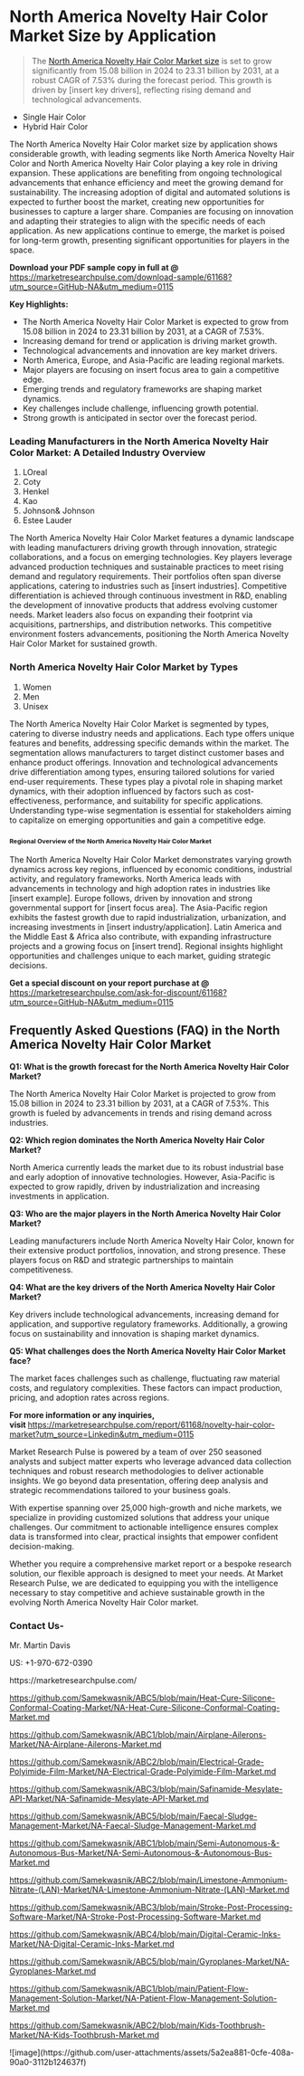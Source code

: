 <h1>North America Novelty Hair Color Market&nbsp;Size by Application</h1><blockquote><p>The <a href="https://marketresearchpulse.com/download-sample/61168?utm_source=GitHub-NA&amp;utm_medium=0115">North America Novelty Hair Color Market size</a> is set to grow significantly from 15.08 billion in 2024 to 23.31 billion by 2031, at a robust CAGR of 7.53% during the forecast period. This growth is driven by [insert key drivers], reflecting rising demand and technological advancements.</p></blockquote><ul><li>Single Hair Color <li> Hybrid Hair Color</li></ul><p>The North America Novelty Hair Color market size by application shows considerable growth, with leading segments like North America Novelty Hair Color and North America Novelty Hair Color playing a key role in driving expansion. These applications are benefiting from ongoing technological advancements that enhance efficiency and meet the growing demand for sustainability. The increasing adoption of digital and automated solutions is expected to further boost the market, creating new opportunities for businesses to capture a larger share. Companies are focusing on innovation and adapting their strategies to align with the specific needs of each application. As new applications continue to emerge, the market is poised for long-term growth, presenting significant opportunities for players in the space.</p><p><strong>Download your PDF sample copy in full at @ </strong><a href="https://marketresearchpulse.com/download-sample/61168?utm_source=GitHub-NA&amp;utm_medium=0115">https://marketresearchpulse.com/download-sample/61168?utm_source=GitHub-NA&amp;utm_medium=0115</a></p><p><strong>Key Highlights: </strong></p><ul><li>The North America Novelty Hair Color Market is expected to grow from 15.08 billion in 2024 to 23.31 billion by 2031, at a CAGR of 7.53%.</li><li>Increasing demand for trend or application is driving market growth.</li><li>Technological advancements and innovation are key market drivers.</li><li>North America, Europe, and Asia-Pacific are leading regional markets.</li><li>Major players are focusing on insert focus area to gain a competitive edge.</li><li>Emerging trends and regulatory frameworks are shaping market dynamics.</li><li>Key challenges include challenge, influencing growth potential.</li><li>Strong growth is anticipated in sector over the forecast period.</li></ul><h3>Leading Manufacturers in the North America Novelty Hair Color Market: A Detailed Industry Overview</h3><ol><li>LOreal</li><li>Coty</li><li>Henkel</li><li>Kao</li><li>Johnson& Johnson</li><li>Estee Lauder</li></ol><div class="flex max-w-full flex-col flex-grow"><div class="min-h-8 text-message flex w-full flex-col items-end gap-2 whitespace-normal break-words [.text-message+&amp;]:mt-5" dir="auto" data-message-author-role="assistant" data-message-id="fd8432e4-4910-450d-b182-61b7bfb0a01f" data-message-model-slug="gpt-4o"><div class="flex w-full flex-col gap-1 empty:hidden first:pt-[3px]"><div class="markdown prose w-full break-words dark:prose-invert light"><p>The North America Novelty Hair Color Market features a dynamic landscape with leading manufacturers driving growth through innovation, strategic collaborations, and a focus on emerging technologies. Key players leverage advanced production techniques and sustainable practices to meet rising demand and regulatory requirements. Their portfolios often span diverse applications, catering to industries such as [insert industries]. Competitive differentiation is achieved through continuous investment in R&amp;D, enabling the development of innovative products that address evolving customer needs. Market leaders also focus on expanding their footprint via acquisitions, partnerships, and distribution networks. This competitive environment fosters advancements, positioning the North America Novelty Hair Color Market for sustained growth.</p></div></div></div></div><h3>North America Novelty Hair Color Market by Types</h3><ol><li>Women <li> Men <li> Unisex</li></ol><div class="flex max-w-full flex-col flex-grow"><div class="min-h-8 text-message flex w-full flex-col items-end gap-2 whitespace-normal break-words [.text-message+&amp;]:mt-5" dir="auto" data-message-author-role="assistant" data-message-id="084470be-0bb7-4664-bddf-5156b4f41249" data-message-model-slug="gpt-4o-mini"><div class="flex w-full flex-col gap-1 empty:hidden first:pt-[3px]"><div class="markdown prose w-full break-words dark:prose-invert light"><p>The North America Novelty Hair Color Market is segmented by types, catering to diverse industry needs and applications. Each type offers unique features and benefits, addressing specific demands within the market. The segmentation allows manufacturers to target distinct customer bases and enhance product offerings. Innovation and technological advancements drive differentiation among types, ensuring tailored solutions for varied end-user requirements. These types play a pivotal role in shaping market dynamics, with their adoption influenced by factors such as cost-effectiveness, performance, and suitability for specific applications. Understanding type-wise segmentation is essential for stakeholders aiming to capitalize on emerging opportunities and gain a competitive edge.</p></div></div></div></div><h3><span style="font-size: 11px;">Regional Overview of the North America Novelty Hair Color Market</span></h3><div class="flex max-w-full flex-col flex-grow"><div class="min-h-8 text-message flex w-full flex-col items-end gap-2 whitespace-normal break-words [.text-message+&amp;]:mt-5" dir="auto" data-message-author-role="assistant" data-message-id="e9038762-ce64-4e30-91c9-9bd413514231" data-message-model-slug="gpt-4o-mini"><div class="flex w-full flex-col gap-1 empty:hidden first:pt-[3px]"><div class="markdown prose w-full break-words dark:prose-invert light"><p>The North America Novelty Hair Color Market demonstrates varying growth dynamics across key regions, influenced by economic conditions, industrial activity, and regulatory frameworks. North America leads with advancements in technology and high adoption rates in industries like [insert example]. Europe follows, driven by innovation and strong governmental support for [insert focus area]. The Asia-Pacific region exhibits the fastest growth due to rapid industrialization, urbanization, and increasing investments in [insert industry/application]. Latin America and the Middle East &amp; Africa also contribute, with expanding infrastructure projects and a growing focus on [insert trend]. Regional insights highlight opportunities and challenges unique to each market, guiding strategic decisions.</p></div></div></div></div><p><strong>Get a special discount on your report purchase at @ </strong><a href="https://marketresearchpulse.com/ask-for-discount/61168?utm_source=GitHub-NA&amp;utm_medium=0115">https://marketresearchpulse.com/ask-for-discount/61168?utm_source=GitHub-NA&amp;utm_medium=0115</a></p><h2>Frequently Asked Questions (FAQ) in the North America Novelty Hair Color Market</h2><p><strong>Q1: What is the growth forecast for the North America Novelty Hair Color Market?</strong></p><p>The North America Novelty Hair Color Market is projected to grow from 15.08 billion in 2024 to 23.31 billion by 2031, at a CAGR of 7.53%. This growth is fueled by advancements in trends and rising demand across industries.</p><p><strong>Q2: Which region dominates the North America Novelty Hair Color Market?</strong></p><p>North America currently leads the market due to its robust industrial base and early adoption of innovative technologies. However, Asia-Pacific is expected to grow rapidly, driven by industrialization and increasing investments in application.</p><p><strong>Q3: Who are the major players in the North America Novelty Hair Color Market?</strong></p><p>Leading manufacturers include North America Novelty Hair Color, known for their extensive product portfolios, innovation, and strong presence. These players focus on R&amp;D and strategic partnerships to maintain competitiveness.</p><p><strong>Q4: What are the key drivers of the North America Novelty Hair Color Market?</strong></p><p>Key drivers include technological advancements, increasing demand for application, and supportive regulatory frameworks. Additionally, a growing focus on sustainability and innovation is shaping market dynamics.</p><p><strong>Q5: What challenges does the North America Novelty Hair Color Market face?</strong></p><p>The market faces challenges such as challenge, fluctuating raw material costs, and regulatory complexities. These factors can impact production, pricing, and adoption rates across regions.</p><p><strong>For more information or any inquiries, visit&nbsp;</strong><a href="https://marketresearchpulse.com/report/61168/novelty-hair-color-market?utm_source=Linkedin&utm_medium=0115">https://marketresearchpulse.com/report/61168/novelty-hair-color-market?utm_source=Linkedin&utm_medium=0115</a></p><p>Market Research Pulse is powered by a team of over 250 seasoned analysts and subject matter experts who leverage advanced data collection techniques and robust research methodologies to deliver actionable insights. We go beyond data presentation, offering deep analysis and strategic recommendations tailored to your business goals.</p><p>With expertise spanning over 25,000 high-growth and niche markets, we specialize in providing customized solutions that address your unique challenges. Our commitment to actionable intelligence ensures complex data is transformed into clear, practical insights that empower confident decision-making.</p><p>Whether you require a comprehensive market report or a bespoke research solution, our flexible approach is designed to meet your needs. At Market Research Pulse, we are dedicated to equipping you with the intelligence necessary to stay competitive and achieve sustainable growth in the evolving North America Novelty Hair Color market.</p><h3><strong>Contact Us-</strong></h3><p>Mr. Martin Davis</p><p>US: +1-970-672-0390</p><p>https://marketresearchpulse.com/</p><p><a href="https://github.com/Samekwasnik/ABC5/blob/main/Heat-Cure-Silicone-Conformal-Coating-Market/NA-Heat-Cure-Silicone-Conformal-Coating-Market.md">https://github.com/Samekwasnik/ABC5/blob/main/Heat-Cure-Silicone-Conformal-Coating-Market/NA-Heat-Cure-Silicone-Conformal-Coating-Market.md</a></p><p><a href="https://github.com/Samekwasnik/ABC1/blob/main/Airplane-Ailerons-Market/NA-Airplane-Ailerons-Market.md">https://github.com/Samekwasnik/ABC1/blob/main/Airplane-Ailerons-Market/NA-Airplane-Ailerons-Market.md</a></p><p><a href="https://github.com/Samekwasnik/ABC2/blob/main/Electrical-Grade-Polyimide-Film-Market/NA-Electrical-Grade-Polyimide-Film-Market.md">https://github.com/Samekwasnik/ABC2/blob/main/Electrical-Grade-Polyimide-Film-Market/NA-Electrical-Grade-Polyimide-Film-Market.md</a></p><p><a href="https://github.com/Samekwasnik/ABC3/blob/main/Safinamide-Mesylate-API-Market/NA-Safinamide-Mesylate-API-Market.md">https://github.com/Samekwasnik/ABC3/blob/main/Safinamide-Mesylate-API-Market/NA-Safinamide-Mesylate-API-Market.md</a></p><p><a href="https://github.com/Samekwasnik/ABC5/blob/main/Faecal-Sludge-Management-Market/NA-Faecal-Sludge-Management-Market.md">https://github.com/Samekwasnik/ABC5/blob/main/Faecal-Sludge-Management-Market/NA-Faecal-Sludge-Management-Market.md</a></p><p><a href="https://github.com/Samekwasnik/ABC1/blob/main/Semi-Autonomous-&-Autonomous-Bus-Market/NA-Semi-Autonomous-&-Autonomous-Bus-Market.md">https://github.com/Samekwasnik/ABC1/blob/main/Semi-Autonomous-&-Autonomous-Bus-Market/NA-Semi-Autonomous-&-Autonomous-Bus-Market.md</a></p><p><a href="https://github.com/Samekwasnik/ABC2/blob/main/Limestone-Ammonium-Nitrate-(LAN)-Market/NA-Limestone-Ammonium-Nitrate-(LAN)-Market.md">https://github.com/Samekwasnik/ABC2/blob/main/Limestone-Ammonium-Nitrate-(LAN)-Market/NA-Limestone-Ammonium-Nitrate-(LAN)-Market.md</a></p><p><a href="https://github.com/Samekwasnik/ABC3/blob/main/Stroke-Post-Processing-Software-Market/NA-Stroke-Post-Processing-Software-Market.md">https://github.com/Samekwasnik/ABC3/blob/main/Stroke-Post-Processing-Software-Market/NA-Stroke-Post-Processing-Software-Market.md</a></p><p><a href="https://github.com/Samekwasnik/ABC4/blob/main/Digital-Ceramic-Inks-Market/NA-Digital-Ceramic-Inks-Market.md">https://github.com/Samekwasnik/ABC4/blob/main/Digital-Ceramic-Inks-Market/NA-Digital-Ceramic-Inks-Market.md</a></p><p><a href="https://github.com/Samekwasnik/ABC5/blob/main/Gyroplanes-Market/NA-Gyroplanes-Market.md">https://github.com/Samekwasnik/ABC5/blob/main/Gyroplanes-Market/NA-Gyroplanes-Market.md</a></p><p><a href="https://github.com/Samekwasnik/ABC1/blob/main/Patient-Flow-Management-Solution-Market/NA-Patient-Flow-Management-Solution-Market.md">https://github.com/Samekwasnik/ABC1/blob/main/Patient-Flow-Management-Solution-Market/NA-Patient-Flow-Management-Solution-Market.md</a></p><p><a href="https://github.com/Samekwasnik/ABC2/blob/main/Kids-Toothbrush-Market/NA-Kids-Toothbrush-Market.md">https://github.com/Samekwasnik/ABC2/blob/main/Kids-Toothbrush-Market/NA-Kids-Toothbrush-Market.md</a></p>
![image](https://github.com/user-attachments/assets/5a2ea881-0cfe-408a-90a0-3112b124637f)
